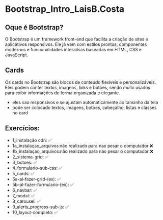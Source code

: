 # Bootstrap_Intro_LaisB.Costa

## Oque é Bootstrap?

O Bootstrap é um framework front-end que facilita a criação de sites e aplicativos responsivos. Ele já vem com estilos prontos, componentes modernos e funcionalidades interativas baseadas em HTML, CSS e JavaScript.

## Cards
Os cards no Bootstrap são blocos de conteúdo flexíveis e personalizáveis. Eles podem conter textos, imagens, links e botões, sendo muito usados para exibir informações de forma organizada e elegante.
* eles sao responsivos e se ajustam automaticamente ao tamanho da tela
* pode ser colocado textos, imagens, botoes, cabeçalho, listas e classes no card

 ## Exercícios:
 * 1_instalação cdn: ✅
 * 1a_instalaçao_arquivos:não realizado para nao pesar o computador ❌
 * 1b_instalaçao_arquivos:não realizado para nao pesar o computador ❌
 * 2_sistema-grid: ✅
 * 3_botoes: ✅
 * 4_formulario-sub-css: ✅
 * 5_cards: ✅
 * 5a-al-fazer-grid-(ex): ✅
 * 5b-al-fazer-formulario-(ex): ✅
 * 6_navbar: ✅
 * 7_modal: ✅
 * 8_carousel: ✅
 * 9_alerts_progress-sub-js: ✅
 * 10_layout-completo: ✅
